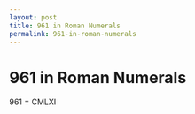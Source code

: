 ```yaml
---
layout: post
title: 961 in Roman Numerals
permalink: 961-in-roman-numerals
---
```


# 961 in Roman Numerals

961 = CMLXI
